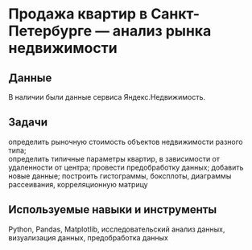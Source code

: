 # Продажа квартир в Санкт-Петербурге — анализ рынка недвижимости
  
## Данные  
  
    
В наличии были данные сервиса Яндекс.Недвижимость.  
  
## Задачи  
  
    
определить рыночную стоимость объектов недвижимости разного типа;  
определить типичные параметры квартир, в зависимости от удаленности от центра; 
провести предобработку данных;
добавить новые данные;
построить гистограммы, боксплоты, диаграммы рассеивания, корреляционную матрицу 
  
    
## Используемые навыки и инструменты  
  
Python, Pandas, Matplotlib, исследовательский анализ данных, визуализация данных, предобработка данных
